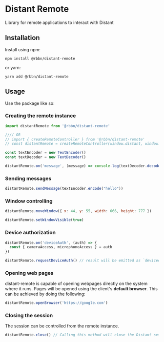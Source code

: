 # Distant Remote

Library for remote applications to interact with Distant

## Installation

Install using npm:

```
npm install @rbbn/distant-remote
```

or yarn:

```
yarn add @rbbn/distant-remote
```

## Usage
Use the package like so:

### Creating the remote instance
```javascript
import distantRemote from '@rbbn/distant-remote'

//// OR
// import { createRemoteController } from '@rbbn/distant-remote'
// const distantRemote = createRemoteController(window.distant, window.cefQuery)

const textEncoder = new TextEncoder()
const textDecoder = new TextDecoder()

distantRemote.on('message', (message) => console.log(textDecoder.decode(message)))
```

### Sending messages
```javascript
distantRemote.sendMessage(textEncoder.encode("hello"))
```

### Window controlling
```javascript
distantRemote.moveWindow({ x: 44, y: 55, width: 666, height: 777 })

distantRemote.setWindowVisible(true)
```

### Device authorization
```javascript
distantRemote.on('deviceAuth', (auth) => {
  const { cameraAccess, microphoneAccess } = auth
})

distantRemote.requestDeviceAuth() // result will be emitted as `deviceAuth` event
```

### Opening web pages
distant-remote is capable of opening webpages directly on the system where it runs. Pages will be opened using the client's **default browser**. This can be achieved by doing the following:

```javascript
distantRemote.openBrowser('https://google.com')
```


### Closing the session
The session can be controlled from the remote instance.

```javascript
distantRemote.close() // Calling this method will close the Distant session
```
